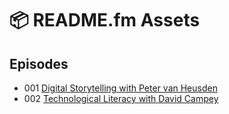 # 📦 README.fm Assets

## Episodes

* 001 [Digital Storytelling with Peter van Heusden](/diff-community/readme-fm-assets/tree/master/episodes/001-digital-storytelling-with-peter-van-heusden)
* 002 [Technological Literacy with David Campey](/diff-community/readme-fm-assets/tree/master/episodes/002-technological-literacy-with-david-campey)